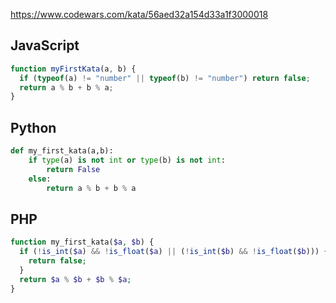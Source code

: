 https://www.codewars.com/kata/56aed32a154d33a1f3000018

## JavaScript
```js
function myFirstKata(a, b) {
  if (typeof(a) != "number" || typeof(b) != "number") return false;
  return a % b + b % a;
}
```

## Python
```python
def my_first_kata(a,b):
    if type(a) is not int or type(b) is not int:
        return False
    else:
        return a % b + b % a
```

## PHP
```php
function my_first_kata($a, $b) {
  if (!is_int($a) && !is_float($a) || (!is_int($b) && !is_float($b))) {
    return false;
  }
  return $a % $b + $b % $a;
}
```